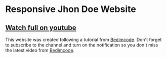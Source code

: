 # Responsive Jhon Doe Website

## [Watch full on youtube](https://www.youtube.com/watch?v=6cidbUHNZRQ)

This website was created following a tutorial from [Bedimcode](https://www.youtube.com/c/Bedimcode). Don't forget to subscribe to the channel and turn on the notification so you don't miss the latest video from [Bedimcode](https://www.youtube.com/c/Bedimcode).
